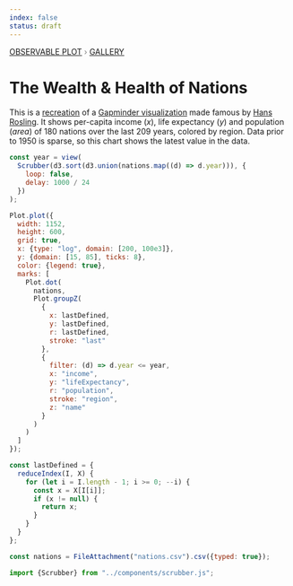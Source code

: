```yaml
---
index: false
status: draft
---
```


<div style="color: grey; font: 13px/25.5px var(--sans-serif); text-transform: uppercase;"><h1 style="display: none;">Plot: The Wealth & Health of Nations</h1><a href="/plot">Observable Plot</a> › <a href="/@observablehq/plot-gallery">Gallery</a></div>

# The Wealth & Health of Nations

This is a [recreation](/@mbostock/the-wealth-health-of-nations) of a [Gapminder visualization](http://gapminder.org/world/) made famous by [Hans Rosling](https://www.ted.com/talks/hans_rosling_the_best_stats_you_ve_ever_seen). It shows per-capita income (_x_), life expectancy (_y_) and population (_area_) of 180 nations over the last 209 years, colored by region. Data prior to 1950 is sparse, so this chart shows the latest value in the data.

```js
const year = view(
  Scrubber(d3.sort(d3.union(nations.map((d) => d.year))), {
    loop: false,
    delay: 1000 / 24
  })
);
```

```js echo
Plot.plot({
  width: 1152,
  height: 600,
  grid: true,
  x: {type: "log", domain: [200, 100e3]},
  y: {domain: [15, 85], ticks: 8},
  color: {legend: true},
  marks: [
    Plot.dot(
      nations,
      Plot.groupZ(
        {
          x: lastDefined,
          y: lastDefined,
          r: lastDefined,
          stroke: "last"
        },
        {
          filter: (d) => d.year <= year,
          x: "income",
          y: "lifeExpectancy",
          r: "population",
          stroke: "region",
          z: "name"
        }
      )
    )
  ]
});
```

```js echo
const lastDefined = {
  reduceIndex(I, X) {
    for (let i = I.length - 1; i >= 0; --i) {
      const x = X[I[i]];
      if (x != null) {
        return x;
      }
    }
  }
};
```

```js echo
const nations = FileAttachment("nations.csv").csv({typed: true});
```

```js echo
import {Scrubber} from "../components/scrubber.js";
```
